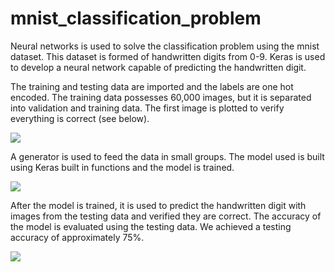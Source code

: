 # mnist_classification_problem

Neural networks is used to solve the classification problem using the mnist dataset. This dataset is formed of handwritten digits from 0-9. Keras is used to develop a neural network capable of predicting the handwritten digit.

The training and testing data are imported and the labels are one hot encoded. The training data possesses 60,000 images, but it is separated into validation and training data. The first image is plotted to verify everything is correct (see below).

![](../images/image.png)

A generator is used to feed the data in small groups. The model used is built using Keras built in functions and the model is trained.

![](../images/train.png)

After the model is trained, it is used to predict the handwritten digit with images from the testing data and verified they are correct. The accuracy of the model is evaluated using the testing data. We achieved a testing accuracy of approximately 75%.

![](../images/det.png)
